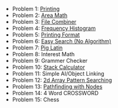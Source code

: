 - Problem 1: [Printing](src/Prob01.java)
- Problem 2: [Area Math](src/Prob02.java)
- Problem 3: [File Combiner](src/Prob03.java)
- Problem 4: [Frequency Histogram](src/Prob04.java)
- Problem 5: [Printing Format](src/Prob05.java)
- Problem 6: [Easy Search (No Algorithm)](src/Prob06.java)
- Problem 7: [Pig Latin](src/Prob07.java)
- Problem 8: Interest Math
- Problem 9: Grammer Checker
- Problem 10: [Stack Calculator](src/Prob10.java)
- Problem 11: Simple AI/Object Linking
- Problem 12: [2d Array Pattern Searching](src/Prob12.java)
- Problem 13: [Pathfinding with Nodes](src/Prob13.java)
- Problem 14: 4 Word CROSSWORD
- Problem 15: Chess
